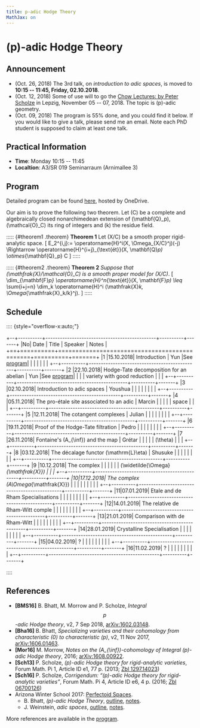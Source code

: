 ```yaml
---
title: p-adic Hodge Theory
MathJax: on
---
```


# \(p\)-adic Hodge Theory


## Announcement

* (Oct. 26, 2018) The 3rd talk, on *introduction to adic spaces*, is moved to
  **10:15 -- 11:45, Friday, 02.10.2018**.
* (Oct. 12, 2018) Some of use will to go the
  [Chow Lectures: by Peter Scholze][chow2018] in Lepzig,
  November 05 -- 07, 2018. The topic is \(p\)-adic geometry.
* (Oct. 09, 2018) The program is 55% done, and you could find it below.
  If you would like to give a talk, please send me an email. Note each PhD
  student is supposed to claim at least one talk.


## Practical Information

* **Time**: Monday 10:15 -- 11:45
* **Localtion**: A3/SR 019 Seminarraum (Arnimallee 3)


## Program

Detailed program can be found [here][program], hosted by OneDrive.

Our aim is to prove the following two theorem.
Let \(C\) be a complete and algebraically closed nonarchimedean extension
of \(\mathbf{Q}_p\), \(\mathcal{O}_C\) its ring of integers and \(k\)
the residue field.

::::: {#theorem1 .theorem}
**Theorem 1**
Let \(X/C\) be a smooth proper rigid-analytic space.
\[
    E_2^{i,j}:= \operatorname{H}^i(X, \Omega_{X/C}^j)(-j) \Rightarrow
    \operatorname{H}^{i+j}_{\text{ét}}(X, \mathbf{Q}_p) \otimes_{\mathbf{Q}_p} C
\]
:::::


::::: {#theorem2 .theorem}
**Theorem 2**
*Suppose that \(\mathfrak{X}/\mathcal{O}_C\) is a smooth proper model
for \(X/C\)*.
\[
    \dim_{\mathbf{F}_p} \operatorname{H}^n_{\text{ét}}(X, \mathbf{F}_p)
    \leq
    \sum_{i+j=n} \dim_k \operatorname{H}^i
    (\mathfrak{X}_k, \Omega_{\mathfrak{X}_k/k}^j).
\]
:::::


## Schedule

:::: {style="overflow-x:auto;"}

+--+----------+----------------------------------------------+----------+-------+
|No|   Date   |     Title                                    | Speaker  | Notes |
+==+==========+==============================================+==========+=======+
|1 |15.10.2018| Introduction                                 | Yun      |See [program]|
|  |          |                                              |          |       |
+--+----------+----------------------------------------------+----------+-------+
|2 |22.10.2018| Hodge-Tate decomposition for an abelian      | Yun      |See [program]|
|  |          | variety with good reduction                  |          |       |
+--+----------+----------------------------------------------+----------+-------+
|3 |02.10.2018| Introduction to adic spaces                  | Youshua  |       |
|  |          |                                              |          |       |
+--+----------+----------------------------------------------+----------+-------+
|4 |05.11.2018| The pro-étale site associated to an adic     | Marcin   |       |
|  |          | space                                        |          |       |
+--+----------+----------------------------------------------+----------+-------+
|5 |12.11.2018| The cotangent complexes                      | Julian   |       |
|  |          |                                              |          |       |
+--+----------+----------------------------------------------+----------+-------+
|6 |19.11.2018| Proof of the Hodge-Tate filtration           | Pedro    |       |
|  |          |                                              |          |       |
+--+----------+----------------------------------------------+----------+-------+
|7 |26.11.2018| Fontaine's \(A_{\inf}\) and the map          | Grétar   |       |
|  |          | \(\theta\)                                   |          |       |
+--+----------+----------------------------------------------+----------+-------+
|8 |03.12.2018| The décalage functor \(\mathrm{L}\eta\)      | Shusuke  |       |
|  |          |                                              |          |       |
+--+----------+----------------------------------------------+----------+-------+
|9 |10.12.2018| The complex                                  |          |       |
|  |          | \(\widetilde{\Omega}_{\mathfrak{X}}\)        |          |       |
+--+----------+----------------------------------------------+----------+-------+
|10|17.12.2018| The complex \(A\Omega_{\mathfrak{X}}\)       |          |       |
|  |          |                                              |          |       |
+--+----------+----------------------------------------------+----------+-------+
|11|07.01.2019| Etale and de Rham Specialisations            |          |       |
|  |          |                                              |          |       |
+--+----------+----------------------------------------------+----------+-------+
|12|14.01.2019| The relative de Rham-Witt comple             |          |       |
|  |          |                                              |          |       |
+--+----------+----------------------------------------------+----------+-------+
|13|21.01.2019| Comparison with de Rham-Witt                 |          |       |
|  |          |                                              |          |       |
+--+----------+----------------------------------------------+----------+-------+
|14|28.01.2019| Crystalline Specialisation                   |          |       |
|  |          |                                              |          |       |
+--+----------+----------------------------------------------+----------+-------+
|15|04.02.2019| ?                                            |          |       |
|  |          |                                              |          |       |
+--+----------+----------------------------------------------+----------+-------+
|16|11.02.2019| ?                                            |          |       |
|  |          |                                              |          |       |
+--+----------+----------------------------------------------+----------+-------+

::::


## References

* **[BMS16]** B. Bhatt, M. Morrow and P. Scholze, *Integral $$p$$-adic
  Hodge theory*, v2, 7 Sep 2018, [arXiv:1602.03148][].
* **[Bha16]** B. Bhatt, *Specializing varieties and their cohomology
  from characteristic \(0\) to characteristic \(p\)*, v2, 11 Nov 2017,
  [arXiv:1606.01463][].
* **[Mor16]** M. Morrow, *Notes on the \(A_{\inf}\)-cohomology of Integral
  \(p\)-adic Hodge theory*, 2016; [arXiv:1608.00922][].
* **[Sch13]** P. Scholze, *\(p\)-adic Hodge theory for rigid-analytic
  varieties*, Forum Math. Pi 1, Article ID e1, 77 p. (2013; [Zbl 1297.14023])
* **[Sch16]** P. Scholze, *Corrigendum: “\(p\)-adic Hodge theory for
  rigid-analytic varieties”*, Forum Math. Pi 4, Article ID e6, 4 p.
  (2016; [Zbl 06700126])
* Arizona Winter School 2017: [Perfectoid Spaces][AWS2017].
  - B. Bhatt, *\(p\)-adic Hodge Theory*, [outline][B-outline], [notes][B-notes].
  - J. Weinstein, *adic spaces*, [outline][W-outline], [notes][W-notes].
  
More references are available in the [program][].


[Zbl 1297.14023]: //zbmath.org/?q=an%3A1297.14023
[Zbl 06700126]: //zbmath.org/?q=an%3A06700126
[arXiv:1602.03148]: //arxiv.org/abs/1602.03148
[arXiv:1606.01463]: //arxiv.org/abs/1606.01463
[arXiv:1608.00922]: //arxiv.org/abs/1608.00922
[AWS2017]: http://math.arizona.edu/~swc/aws/2017/
[B-outline]: http://math.arizona.edu/~swc/aws/2017/2017BhattOutline.pdf
[B-notes]: http://math.arizona.edu/~swc/aws/2017/2017BhattNotes.pdf
[W-outline]: http://math.arizona.edu/~swc/aws/2017/2017WeinsteinOutline.pdf
[W-notes]: http://math.arizona.edu/~swc/aws/2017/2017WeinsteinNotes.pdf
[program]: //1drv.ms/b/s!AnCWvCUkaqq-gqgZ-r76_7TxZApG4g

[Chow2018]: //www.mis.mpg.de/calendar/conferences/2018/chow2018.html

[N1]: #
[N2]: #
[N3]: #
[N4]: #
[N5]: #
[N6]: #
[N7]: #
[N8]: #
[N9]: #
[N10]: #
[N11]: #
[N12]: #
[N13]: #
[N14]: #
[N15]: #
[N16]: #